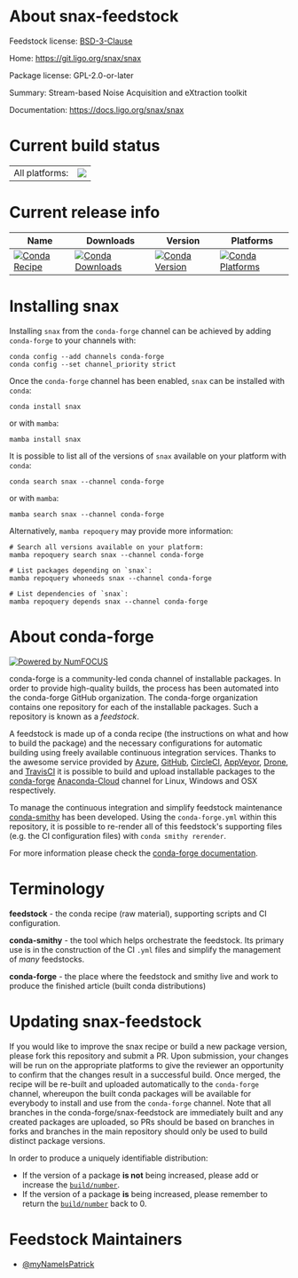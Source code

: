 About snax-feedstock
====================

Feedstock license: [BSD-3-Clause](https://github.com/conda-forge/snax-feedstock/blob/main/LICENSE.txt)

Home: https://git.ligo.org/snax/snax

Package license: GPL-2.0-or-later

Summary: Stream-based Noise Acquisition and eXtraction toolkit

Documentation: https://docs.ligo.org/snax/snax

Current build status
====================


<table><tr><td>All platforms:</td>
    <td>
      <a href="https://dev.azure.com/conda-forge/feedstock-builds/_build/latest?definitionId=18746&branchName=main">
        <img src="https://dev.azure.com/conda-forge/feedstock-builds/_apis/build/status/snax-feedstock?branchName=main">
      </a>
    </td>
  </tr>
</table>

Current release info
====================

| Name | Downloads | Version | Platforms |
| --- | --- | --- | --- |
| [![Conda Recipe](https://img.shields.io/badge/recipe-snax-green.svg)](https://anaconda.org/conda-forge/snax) | [![Conda Downloads](https://img.shields.io/conda/dn/conda-forge/snax.svg)](https://anaconda.org/conda-forge/snax) | [![Conda Version](https://img.shields.io/conda/vn/conda-forge/snax.svg)](https://anaconda.org/conda-forge/snax) | [![Conda Platforms](https://img.shields.io/conda/pn/conda-forge/snax.svg)](https://anaconda.org/conda-forge/snax) |

Installing snax
===============

Installing `snax` from the `conda-forge` channel can be achieved by adding `conda-forge` to your channels with:

```
conda config --add channels conda-forge
conda config --set channel_priority strict
```

Once the `conda-forge` channel has been enabled, `snax` can be installed with `conda`:

```
conda install snax
```

or with `mamba`:

```
mamba install snax
```

It is possible to list all of the versions of `snax` available on your platform with `conda`:

```
conda search snax --channel conda-forge
```

or with `mamba`:

```
mamba search snax --channel conda-forge
```

Alternatively, `mamba repoquery` may provide more information:

```
# Search all versions available on your platform:
mamba repoquery search snax --channel conda-forge

# List packages depending on `snax`:
mamba repoquery whoneeds snax --channel conda-forge

# List dependencies of `snax`:
mamba repoquery depends snax --channel conda-forge
```


About conda-forge
=================

[![Powered by
NumFOCUS](https://img.shields.io/badge/powered%20by-NumFOCUS-orange.svg?style=flat&colorA=E1523D&colorB=007D8A)](https://numfocus.org)

conda-forge is a community-led conda channel of installable packages.
In order to provide high-quality builds, the process has been automated into the
conda-forge GitHub organization. The conda-forge organization contains one repository
for each of the installable packages. Such a repository is known as a *feedstock*.

A feedstock is made up of a conda recipe (the instructions on what and how to build
the package) and the necessary configurations for automatic building using freely
available continuous integration services. Thanks to the awesome service provided by
[Azure](https://azure.microsoft.com/en-us/services/devops/), [GitHub](https://github.com/),
[CircleCI](https://circleci.com/), [AppVeyor](https://www.appveyor.com/),
[Drone](https://cloud.drone.io/welcome), and [TravisCI](https://travis-ci.com/)
it is possible to build and upload installable packages to the
[conda-forge](https://anaconda.org/conda-forge) [Anaconda-Cloud](https://anaconda.org/)
channel for Linux, Windows and OSX respectively.

To manage the continuous integration and simplify feedstock maintenance
[conda-smithy](https://github.com/conda-forge/conda-smithy) has been developed.
Using the ``conda-forge.yml`` within this repository, it is possible to re-render all of
this feedstock's supporting files (e.g. the CI configuration files) with ``conda smithy rerender``.

For more information please check the [conda-forge documentation](https://conda-forge.org/docs/).

Terminology
===========

**feedstock** - the conda recipe (raw material), supporting scripts and CI configuration.

**conda-smithy** - the tool which helps orchestrate the feedstock.
                   Its primary use is in the construction of the CI ``.yml`` files
                   and simplify the management of *many* feedstocks.

**conda-forge** - the place where the feedstock and smithy live and work to
                  produce the finished article (built conda distributions)


Updating snax-feedstock
=======================

If you would like to improve the snax recipe or build a new
package version, please fork this repository and submit a PR. Upon submission,
your changes will be run on the appropriate platforms to give the reviewer an
opportunity to confirm that the changes result in a successful build. Once
merged, the recipe will be re-built and uploaded automatically to the
`conda-forge` channel, whereupon the built conda packages will be available for
everybody to install and use from the `conda-forge` channel.
Note that all branches in the conda-forge/snax-feedstock are
immediately built and any created packages are uploaded, so PRs should be based
on branches in forks and branches in the main repository should only be used to
build distinct package versions.

In order to produce a uniquely identifiable distribution:
 * If the version of a package **is not** being increased, please add or increase
   the [``build/number``](https://docs.conda.io/projects/conda-build/en/latest/resources/define-metadata.html#build-number-and-string).
 * If the version of a package **is** being increased, please remember to return
   the [``build/number``](https://docs.conda.io/projects/conda-build/en/latest/resources/define-metadata.html#build-number-and-string)
   back to 0.

Feedstock Maintainers
=====================

* [@myNameIsPatrick](https://github.com/myNameIsPatrick/)

